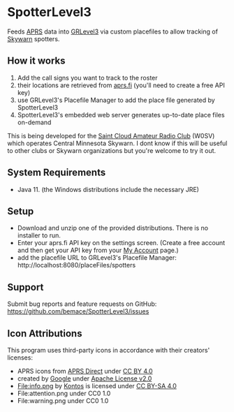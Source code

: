 # SpotterLevel3
Feeds [APRS](http://www.aprs.org/) data into [GRLevel3](http://www.grlevelx.com/grlevel3_2/) via custom placefiles to allow tracking of [Skywarn](https://www.weather.gov/SKYWARN) spotters.

## How it works
1. Add the call signs you want to track to the roster
2. their locations are retrieved from [aprs.fi](https://aprs.fi) (you'll need to create a free API key)
4. use GRLevel3's Placefile Manager to add the place file generated by SpotterLevel3
5. SpotterLevel3's embedded web server generates up-to-date place files on-demand

This is being developed for the [Saint Cloud Amateur Radio Club](https://w0sv.club) (W0SV) which operates Central Minnesota Skywarn. I dont know if this will be useful to other clubs or Skywarn organizations but you're welcome to try it out.

## System Requirements

* Java 11. (the Windows distributions include the necessary JRE)

## Setup

* Download and unzip one of the provided distributions. There is no installer to run.
* Enter your aprs.fi API key on the settings screen. (Create a free account and then get your API key from your [My Account](https://aprs.fi/account/) page.)
* add the placefile URL to GRLevel3's Placefile Manager: http://localhost:8080/placeFiles/spotters

## Support
Submit bug reports and feature requests on GitHub: https://github.com/bemace/SpotterLevel3/issues

## Icon Attributions
This program uses third-party icons in accordance with their creators' licenses:
 - APRS icons from [APRS Direct](https://www.aprsdirect.com) under [CC BY 4.0](https://creativecommons.org/licenses/by/4.0/)
 - created by [Google](https://fonts.google.com/icons) under [Apache License v2.0](https://www.apache.org/licenses/LICENSE-2.0.html)
 - [File:info.png](https://commons.wikimedia.org/w/index.php?curid=5281797) by [Kontos](https://commons.wikimedia.org/w/index.php?title=User:Kontos&action=edit&redlink=1) is licensed under [CC BY-SA 4.0](https://creativecommons.org/licenses/by-sa/4.0?ref=ccsearch&atype=rich)
 - File:attention.png under CC0 1.0
 - File:warning.png under CC0 1.0